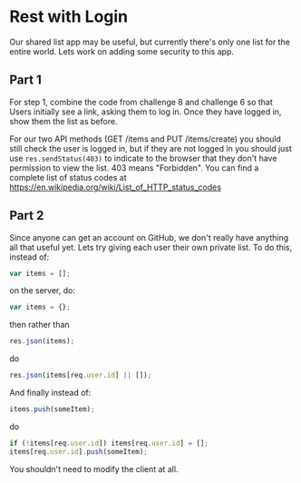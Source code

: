 # Rest with Login

Our shared list app may be useful, but currently there's only one list for the entire world.  Lets work on adding some security to this app.

## Part 1

For step 1, combine the code from challenge 8 and challenge 6 so that Users initially see a link, asking them to log in.  Once they have logged in, show them the list as before.

For our two API methods (GET /items and PUT /items/create) you should still check the user is logged in, but if they are not logged in you should just use `res.sendStatus(403)` to indicate to the browser that they don't have permission to view the list.  403 means "Forbidden".  You can find a complete list of status codes at https://en.wikipedia.org/wiki/List_of_HTTP_status_codes

## Part 2

Since anyone can get an account on GitHub, we don't really have anything all that useful yet.  Lets try giving each user their own private list.  To do this, instead of:

```js
var items = [];
```

on the server, do:

```js
var items = {};
```

then rather than

```js
res.json(items);
```

do

```js
res.json(items[req.user.id] || []);
```

And finally instead of:

```js
items.push(someItem);
```

do

```js
if (!items[req.user.id]) items[req.user.id] = [];
items[req.user.id].push(someItem);
```

You shouldn't need to modify the client at all.